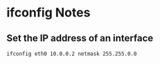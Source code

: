 # ifconfig Notes

## Set the IP address of an interface

```sh
ifconfig eth0 10.0.0.2 netmask 255.255.0.0
```

